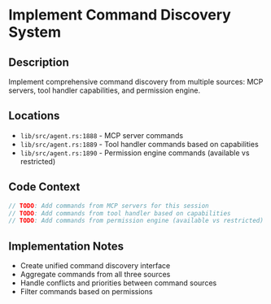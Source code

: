 # Implement Command Discovery System

## Description
Implement comprehensive command discovery from multiple sources: MCP servers, tool handler capabilities, and permission engine.

## Locations
- `lib/src/agent.rs:1888` - MCP server commands
- `lib/src/agent.rs:1889` - Tool handler commands based on capabilities
- `lib/src/agent.rs:1890` - Permission engine commands (available vs restricted)

## Code Context
```rust
// TODO: Add commands from MCP servers for this session
// TODO: Add commands from tool handler based on capabilities
// TODO: Add commands from permission engine (available vs restricted)
```

## Implementation Notes
- Create unified command discovery interface
- Aggregate commands from all three sources
- Handle conflicts and priorities between command sources
- Filter commands based on permissions